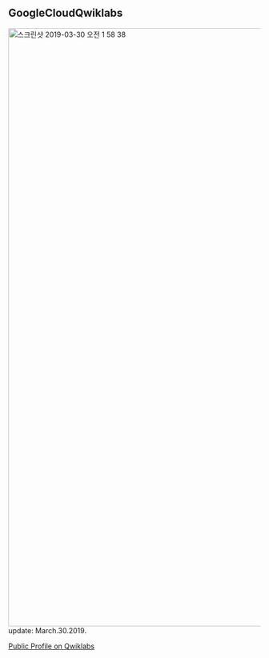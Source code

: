 ## GoogleCloudQwiklabs

<img width="1197" alt="스크린샷 2019-03-30 오전 1 58 38" src="https://user-images.githubusercontent.com/43804152/55249578-ba3ef580-528f-11e9-8e0d-3c6c4ca90e2f.png">
update: March.30.2019.

[Public Profile on Qwiklabs](https://www.qwiklabs.com/public_profiles/dcb1abea-e6df-4b65-a85e-21bd73300f79)

